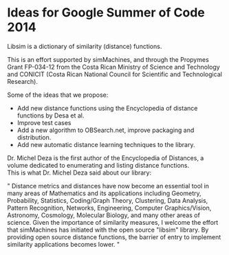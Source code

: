 Ideas for Google Summer of Code 2014
======

Libsim is a dictionary of similarity (distance) functions. 

This is an effort supported by simMachines, and through the
Propymes Grant FP-034-12 from the Costa Rican Ministry of
Science and Technology and CONICIT (Costa Rican National Council for Scientific and Technological Research).  

Some of the ideas that we propose: 

* Add new distance functions using the Encyclopedia of distance functions by Desa et al. 
* Improve test cases 
* Add a new algorithm to OBSearch.net, improve packaging and distribution. 
* Add new automatic distance learning techniques to the library.

Dr. Michel Deza is the first author of the Encyclopedia of Distances, a volume dedicated to enumerating and listing distance functions.  
This is what Dr. Michel Deza said about our library: 


" Distance metrics and distances have now become an essential tool in many areas of Mathematics and its applications including Geometry, Probability, Statistics, Coding/Graph Theory, Clustering, Data Analysis, Pattern Recognition, Networks, Engineering, Computer Graphics/Vision, Astronomy, Cosmology, Molecular Biology, and many other areas of science. Given the importance of similarity measures, I welcome the effort that simMachines has initiated with the open source "libsim" library. By providing open source distance functions, the barrier of entry to implement similarity applications becomes lower. "